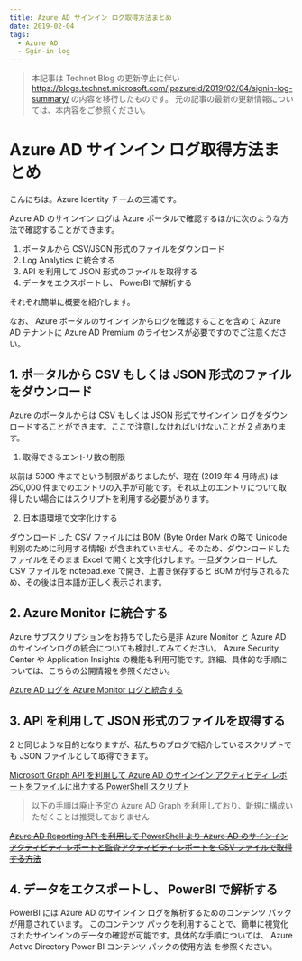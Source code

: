 ```yaml
---
title: Azure AD サインイン ログ取得方法まとめ
date: 2019-02-04
tags:
  - Azure AD
  - Sgin-in log
---
```


> 本記事は Technet Blog の更新停止に伴い https://blogs.technet.microsoft.com/jpazureid/2019/02/04/signin-log-summary/ の内容を移行したものです。
> 元の記事の最新の更新情報については、本内容をご参照ください。

# Azure AD サインイン ログ取得方法まとめ

こんにちは。Azure Identity チームの三浦です。

Azure AD のサインイン ログは Azure ポータルで確認するほかに次のような方法で確認することができます。

1. ポータルから CSV/JSON 形式のファイルをダウンロード
2. Log Analytics に統合する
3. API を利用して JSON 形式のファイルを取得する
4. データをエクスポートし、 PowerBI で解析する

それぞれ簡単に概要を紹介します。

なお、 Azure ポータルのサインインからログを確認することを含めて Azure AD テナントに Azure AD Premium のライセンスが必要ですのでご注意ください。

## 1. ポータルから CSV もしくは JSON 形式のファイルをダウンロード

Azure のポータルからは CSV もしくは JSON 形式でサインイン ログをダウンロードすることができます。ここで注意しなければいけないことが 2 点あります。

1) 取得できるエントリ数の制限

以前は 5000 件までという制限がありましたが、現在 (2019 年 4 月時点) は 250,000 件までのエントリの入手が可能です。それ以上のエントリについて取得したい場合にはスクリプトを利用する必要があります。

2) 日本語環境で文字化けする

ダウンロードした CSV ファイルには BOM (Byte Order Mark の略で Unicode 判別のために利用する情報) が含まれていません。そのため、ダウンロードしたファイルをそのまま Excel で開くと文字化けします。一旦ダウンロードした CSV ファイルを notepad.exe で開き、上書き保存すると BOM が付与されるため、その後は日本語が正しく表示されます。

## 2. Azure Monitor に統合する

Azure サブスクリプションをお持ちでしたら是非 Azure Monitor と Azure AD のサインインログの統合についても検討してみてください。
Azure Security Center や Application Insights の機能も利用可能です。詳細、具体的な手順については、こちらの公開情報を参照ください。

[Azure AD ログを Azure Monitor ログと統合する](https://docs.microsoft.com/ja-jp/azure/active-directory/reports-monitoring/howto-integrate-activity-logs-with-log-analytics)

## 3. API を利用して JSON 形式のファイルを取得する

2 と同じような目的となりますが、私たちのブログで紹介しているスクリプトでも JSON ファイルとして取得できます。

[Microsoft Graph API を利用して Azure AD のサインイン アクティビティ レポートをファイルに出力する PowerShell スクリプト](../azure-active-directory/microsoft-graph-api-signin-activity-reports.md)

> 以下の手順は廃止予定の Azure AD Graph を利用しており、新規に構成いただくことは推奨しておりません

~~[Azure AD Reporting API を利用して PowerShell より Azure AD のサインイン アクティビティ レポートと監査アクティビティ レポートを CSV ファイルで取得する方法](../azure-active-directory/azure-ad-reporting-api.md)~~ 

## 4. データをエクスポートし、 PowerBI で解析する

PowerBI には Azure AD のサインイン ログを解析するためのコンテンツ パックが用意されています。
このコンテンツ パックを利用することで、簡単に視覚化されたサインインのデータの確認が可能です。具体的な手順については、 Azure Active Directory Power BI コンテンツ パックの使用方法 を参照ください。
